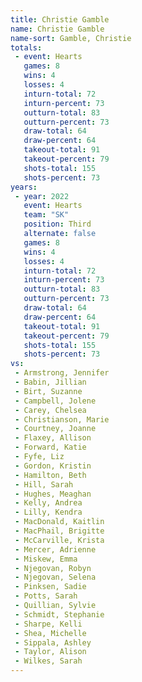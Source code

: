 ```yaml
---
title: Christie Gamble
name: Christie Gamble
name-sort: Gamble, Christie
totals:
 - event: Hearts
   games: 8
   wins: 4
   losses: 4
   inturn-total: 72
   inturn-percent: 73
   outturn-total: 83
   outturn-percent: 73
   draw-total: 64
   draw-percent: 64
   takeout-total: 91
   takeout-percent: 79
   shots-total: 155
   shots-percent: 73
years:
 - year: 2022
   event: Hearts
   team: "SK"
   position: Third
   alternate: false
   games: 8
   wins: 4
   losses: 4
   inturn-total: 72
   inturn-percent: 73
   outturn-total: 83
   outturn-percent: 73
   draw-total: 64
   draw-percent: 64
   takeout-total: 91
   takeout-percent: 79
   shots-total: 155
   shots-percent: 73
vs:
 - Armstrong, Jennifer
 - Babin, Jillian
 - Birt, Suzanne
 - Campbell, Jolene
 - Carey, Chelsea
 - Christianson, Marie
 - Courtney, Joanne
 - Flaxey, Allison
 - Forward, Katie
 - Fyfe, Liz
 - Gordon, Kristin
 - Hamilton, Beth
 - Hill, Sarah
 - Hughes, Meaghan
 - Kelly, Andrea
 - Lilly, Kendra
 - MacDonald, Kaitlin
 - MacPhail, Brigitte
 - McCarville, Krista
 - Mercer, Adrienne
 - Miskew, Emma
 - Njegovan, Robyn
 - Njegovan, Selena
 - Pinksen, Sadie
 - Potts, Sarah
 - Quillian, Sylvie
 - Schmidt, Stephanie
 - Sharpe, Kelli
 - Shea, Michelle
 - Sippala, Ashley
 - Taylor, Alison
 - Wilkes, Sarah
---
```

